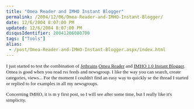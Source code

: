 ```yaml
---
title: "Omea Reader and IMHO Instant Blogger"
permalink: /2004/12/06/Omea-Reader-and-IMHO-Instant-Blogger/
date: 12/6/2004 8:07:00 PM
updated: 12/6/2004 8:07:00 PM
disqusIdentifier: 20041206080700
tags: ["Tools"]
alias:
 - /post/Omea-Reader-and-IMHO-Instant-Blogger.aspx/index.html
---
```

<font face="Verdana" size="2">


I just started to test the combination of [Jetbrains](http://www.jetbrains.com) [Omea Reader](http://www.jetbrains.com/omea) and [IMHO 1.0 Instant Blogger](http://sourceforge.net/projects/imho10). Omea 
is good when you read rss feeds and newsgroup. I like the way you can search, 
create categories, views... For the moment I couldn't find an easy way to 
quickly se the thread I started or replied to for examples in all my 
newsgroups.
<!-- more -->

Concerning IMHO, it is m y first post, so I will see after some time, but I really 
like it's simplicity.

</font><!-- Powered by IMHO Instant Blogger Copyright (c) 2004 A.Boschin - http://www.elite.boschin.it -->
